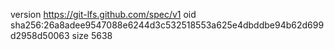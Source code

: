 version https://git-lfs.github.com/spec/v1
oid sha256:26a8adee9547088e6244d3c532518553a625e4dbddbe94b62d699d2958d50063
size 5638
